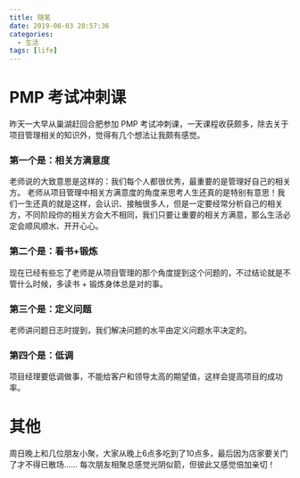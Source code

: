 ```yaml
---
title: 随笔
date: 2019-06-03 20:57:36
categories:
  - 生活
tags: [life]
---
```


# PMP 考试冲刺课
昨天一大早从巢湖赶回合肥参加 PMP 考试冲刺课，一天课程收获颇多，除去关于项目管理相关的知识外，觉得有几个想法让我颇有感觉。

### 第一个是：相关方满意度
老师说的大致意思是这样的：我们每个人都很优秀，最重要的是管理好自己的相关方。
老师从项目管理中相关方满意度的角度来思考人生还真的是特别有意思！我们一生还真的就是这样，会认识、接触很多人，但是一定要经常分析自己的相关方，不同阶段你的相关方会大不相同，我们只要让重要的相关方满意，那么生活必定会顺风顺水、开开心心。

### 第二个是：看书+锻炼
现在已经有些忘了老师是从项目管理的那个角度提到这个问题的，不过结论就是不管什么时候，多读书 + 锻炼身体总是对的事。

### 第三个是：定义问题
老师讲问题日志时提到，我们解决问题的水平由定义问题水平决定的。

### 第四个是：低调
项目经理要低调做事，不能给客户和领导太高的期望值，这样会提高项目的成功率。

# 其他
周日晚上和几位朋友小聚，大家从晚上6点多吃到了10点多，最后因为店家要关门了才不得已散场……
每次朋友相聚总感觉光阴似箭，但彼此又感觉倍加亲切！
